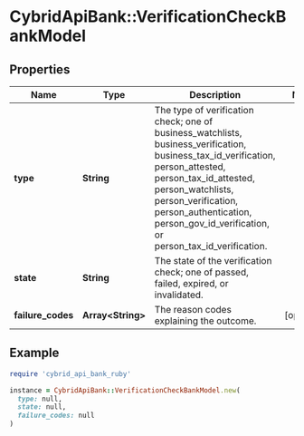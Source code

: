 # CybridApiBank::VerificationCheckBankModel

## Properties

| Name | Type | Description | Notes |
| ---- | ---- | ----------- | ----- |
| **type** | **String** | The type of verification check; one of business_watchlists, business_verification, business_tax_id_verification, person_attested, person_tax_id_attested, person_watchlists, person_verification, person_authentication, person_gov_id_verification, or person_tax_id_verification. |  |
| **state** | **String** | The state of the verification check; one of passed, failed, expired, or invalidated. |  |
| **failure_codes** | **Array&lt;String&gt;** | The reason codes explaining the outcome. | [optional] |

## Example

```ruby
require 'cybrid_api_bank_ruby'

instance = CybridApiBank::VerificationCheckBankModel.new(
  type: null,
  state: null,
  failure_codes: null
)
```

